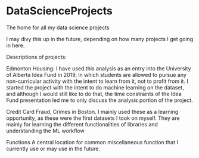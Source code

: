 # DataScienceProjects
The home for all my data science projects

I may divy this up in the future, depending on how many projects I get going in here.

Descriptions of projects: 

Edmonton Housing:
  I have used this analysis as an entry into the University of Alberta Idea Fund in 2019, in which 
students are allowed to pursue any non-curricular activity with the intent to learn from it, not to profit from it.
I started the project with the intent to do machine learning on the dataset, and although I would still like to do that,
the time constraints of the Idea Fund presentation led me to only discuss the analysis portion of the project.

Credit Card Fraud, Crimes in Boston.
  I mainly used these as a learning opportunity, as these were the first datasets I took on myself. 
They are mainly for learning the different functionalities of libraries and understanding the ML workflow

Functions
  A central location for common miscellaneous function that I currently use or may use in the future.
  
